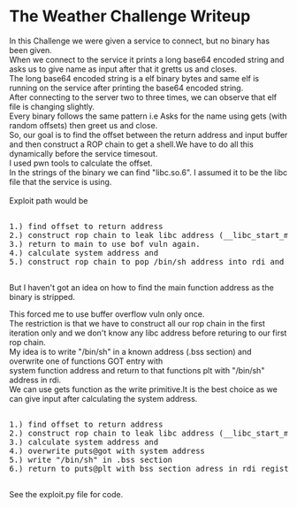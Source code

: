 <h1> The Weather Challenge Writeup</h1>

In this Challenge we were given a service to connect, but no binary has been given.<br>
When we connect to the service it prints a long base64 encoded string and asks us to give name as input after that
it gretts us and closes.<br>
The long base64 encoded string is a elf binary bytes and same elf is running on the service after printing the base64 encoded string.<br>
After connecting to the server two to three times, we can observe that elf file is changing slightly.<br>
Every binary follows the same pattern i.e Asks for the name using gets (with random offsets) then greet us and close.<br>
So, our goal is to find the offset between the return address and input buffer and then construct a ROP chain to get a 
shell.We have to do all this dynamically before the service timesout.<br>
I used pwn tools to calculate the offset.<br>
In the strings of the binary we can find "libc.so.6". I assumed it to be the libc file that the service is using.<br><br>
Exploit path would be
<pre>

1.) find offset to return address
2.) construct rop chain to leak libc address (__libc_start_main@got)
3.) return to main to use bof vuln again.
4.) calculate system address and
5.) construct rop chain to pop /bin/sh address into rdi and return to system

</pre>
But I haven't got an idea on how to find the main function address as the binary is stripped.

This forced me to use buffer overflow vuln only once.<br>
The restriction is that we have to construct all our rop chain in the first iteration only and we don't
know any libc address before returing to our first rop chain.<br>
My idea is to write "/bin/sh" in a known address (.bss section) and overwrite one of functions GOT entry with <br>
system function address and return to that functions plt with "/bin/sh" address in rdi.<br>
We can use gets function as the write primitive.It is the best choice as we can give input after calculating the system address.
<br>
<pre>

1.) find offset to return address
2.) construct rop chain to leak libc address (__libc_start_main@got) and to ask for input twice.
3.) calculate system address and
4.) overwrite puts@got with system address
5.) write "/bin/sh" in .bss section 
6.) return to puts@plt with bss section adress in rdi register.

</pre>

See the exploit.py file for code.
